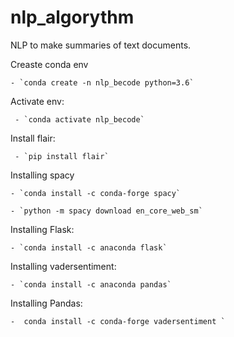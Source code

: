 # nlp_algorythm
NLP to make summaries of text documents.


Creaste conda env

    - `conda create -n nlp_becode python=3.6`
 
 
 Activate env:
 
     - `conda activate nlp_becode`


Install flair:

     - `pip install flair`
 
 
Installing spacy

    - `conda install -c conda-forge spacy`

    - `python -m spacy download en_core_web_sm`

Installing Flask:

    - `conda install -c anaconda flask`

Installing vadersentiment:

    - `conda install -c anaconda pandas`

Installing Pandas:

    -  conda install -c conda-forge vadersentiment `
